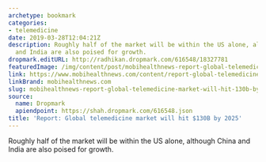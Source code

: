 ```yaml
---
archetype: bookmark
categories:
- telemedicine
date: 2019-03-28T12:04:21Z
description: Roughly half of the market will be within the US alone, although China
  and India are also poised for growth.
dropmark.editURL: http://radhikan.dropmark.com/616548/18327781
featuredImage: /img/content/post/mobihealthnews-report-global-telemedicine-market-will-hit-130b-by-2025.jpg
link: https://www.mobihealthnews.com/content/report-global-telemedicine-market-will-hit-130b-2025
linkBrand: mobihealthnews.com
slug: mobihealthnews-report-global-telemedicine-market-will-hit-130b-by-2025
source:
  name: Dropmark
  apiendpoint: https://shah.dropmark.com/616548.json
title: 'Report: Global telemedicine market will hit $130B by 2025'
---
```

Roughly half of the market will be within the US alone, although China and India are also poised for growth.